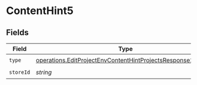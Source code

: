 # ContentHint5


## Fields

| Field                                                                                                                                      | Type                                                                                                                                       | Required                                                                                                                                   | Description                                                                                                                                |
| ------------------------------------------------------------------------------------------------------------------------------------------ | ------------------------------------------------------------------------------------------------------------------------------------------ | ------------------------------------------------------------------------------------------------------------------------------------------ | ------------------------------------------------------------------------------------------------------------------------------------------ |
| `type`                                                                                                                                     | [operations.EditProjectEnvContentHintProjectsResponse200Type](../../models/operations/editprojectenvcontenthintprojectsresponse200type.md) | :heavy_check_mark:                                                                                                                         | N/A                                                                                                                                        |
| `storeId`                                                                                                                                  | *string*                                                                                                                                   | :heavy_check_mark:                                                                                                                         | N/A                                                                                                                                        |